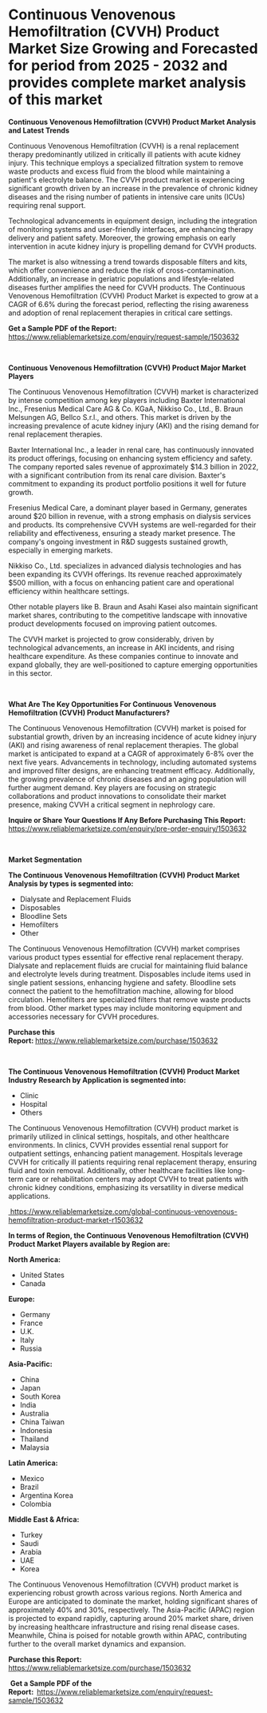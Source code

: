 <p><h1>Continuous Venovenous Hemofiltration (CVVH) Product Market Size Growing and Forecasted for period from 2025 - 2032 and provides complete market analysis of this market</h1></p><p><strong>Continuous Venovenous Hemofiltration (CVVH) Product Market Analysis and Latest Trends</strong></p>
<p><p>Continuous Venovenous Hemofiltration (CVVH) is a renal replacement therapy predominantly utilized in critically ill patients with acute kidney injury. This technique employs a specialized filtration system to remove waste products and excess fluid from the blood while maintaining a patient's electrolyte balance. The CVVH product market is experiencing significant growth driven by an increase in the prevalence of chronic kidney diseases and the rising number of patients in intensive care units (ICUs) requiring renal support.</p><p>Technological advancements in equipment design, including the integration of monitoring systems and user-friendly interfaces, are enhancing therapy delivery and patient safety. Moreover, the growing emphasis on early intervention in acute kidney injury is propelling demand for CVVH products. </p><p>The market is also witnessing a trend towards disposable filters and kits, which offer convenience and reduce the risk of cross-contamination. Additionally, an increase in geriatric populations and lifestyle-related diseases further amplifies the need for CVVH products. The Continuous Venovenous Hemofiltration (CVVH) Product Market is expected to grow at a CAGR of 6.6% during the forecast period, reflecting the rising awareness and adoption of renal replacement therapies in critical care settings.</p></p>
<p><strong>Get a Sample PDF of the Report:&nbsp;</strong> <a href="https://www.reliablemarketsize.com/enquiry/request-sample/1503632?utm_campaign=2095&utm_medium=2&utm_source=Github&utm_content=ia&utm_term=14042025&utm_id=continuous-venovenous-hemofiltration-cvvh-product">https://www.reliablemarketsize.com/enquiry/request-sample/1503632</a></p>
<p>&nbsp;</p>
<p><strong>Continuous Venovenous Hemofiltration (CVVH) Product Major Market Players</strong></p>
<p><p>The Continuous Venovenous Hemofiltration (CVVH) market is characterized by intense competition among key players including Baxter International Inc., Fresenius Medical Care AG & Co. KGaA, Nikkiso Co., Ltd., B. Braun Melsungen AG, Bellco S.r.l., and others. This market is driven by the increasing prevalence of acute kidney injury (AKI) and the rising demand for renal replacement therapies.</p><p>Baxter International Inc., a leader in renal care, has continuously innovated its product offerings, focusing on enhancing system efficiency and safety. The company reported sales revenue of approximately $14.3 billion in 2022, with a significant contribution from its renal care division. Baxter's commitment to expanding its product portfolio positions it well for future growth.</p><p>Fresenius Medical Care, a dominant player based in Germany, generates around $20 billion in revenue, with a strong emphasis on dialysis services and products. Its comprehensive CVVH systems are well-regarded for their reliability and effectiveness, ensuring a steady market presence. The company's ongoing investment in R&D suggests sustained growth, especially in emerging markets.</p><p>Nikkiso Co., Ltd. specializes in advanced dialysis technologies and has been expanding its CVVH offerings. Its revenue reached approximately $500 million, with a focus on enhancing patient care and operational efficiency within healthcare settings. </p><p>Other notable players like B. Braun and Asahi Kasei also maintain significant market shares, contributing to the competitive landscape with innovative product developments focused on improving patient outcomes.</p><p>The CVVH market is projected to grow considerably, driven by technological advancements, an increase in AKI incidents, and rising healthcare expenditure. As these companies continue to innovate and expand globally, they are well-positioned to capture emerging opportunities in this sector.</p></p>
<p>&nbsp;</p>
<p><strong>What Are The Key Opportunities For Continuous Venovenous Hemofiltration (CVVH) Product Manufacturers?</strong></p>
<p><p>The Continuous Venovenous Hemofiltration (CVVH) market is poised for substantial growth, driven by an increasing incidence of acute kidney injury (AKI) and rising awareness of renal replacement therapies. The global market is anticipated to expand at a CAGR of approximately 6-8% over the next five years. Advancements in technology, including automated systems and improved filter designs, are enhancing treatment efficacy. Additionally, the growing prevalence of chronic diseases and an aging population will further augment demand. Key players are focusing on strategic collaborations and product innovations to consolidate their market presence, making CVVH a critical segment in nephrology care.</p></p>
<p><strong>Inquire or Share Your Questions If Any Before Purchasing This Report:</strong> <a href="https://www.reliablemarketsize.com/enquiry/pre-order-enquiry/1503632?utm_campaign=2095&utm_medium=2&utm_source=Github&utm_content=ia&utm_term=14042025&utm_id=continuous-venovenous-hemofiltration-cvvh-product">https://www.reliablemarketsize.com/enquiry/pre-order-enquiry/1503632</a></p>
<p>&nbsp;</p>
<p><strong>Market Segmentation</strong></p>
<p><strong>The Continuous Venovenous Hemofiltration (CVVH) Product Market Analysis by types is segmented into:</strong></p>
<p><ul><li>Dialysate and Replacement Fluids</li><li>Disposables</li><li>Bloodline Sets</li><li>Hemofilters</li><li>Other</li></ul></p>
<p><p>The Continuous Venovenous Hemofiltration (CVVH) market comprises various product types essential for effective renal replacement therapy. Dialysate and replacement fluids are crucial for maintaining fluid balance and electrolyte levels during treatment. Disposables include items used in single patient sessions, enhancing hygiene and safety. Bloodline sets connect the patient to the hemofiltration machine, allowing for blood circulation. Hemofilters are specialized filters that remove waste products from blood. Other market types may include monitoring equipment and accessories necessary for CVVH procedures.</p></p>
<p><strong>Purchase this Report:&nbsp;</strong><a href="https://www.reliablemarketsize.com/purchase/1503632?utm_campaign=2095&utm_medium=2&utm_source=Github&utm_content=ia&utm_term=14042025&utm_id=continuous-venovenous-hemofiltration-cvvh-product">https://www.reliablemarketsize.com/purchase/1503632</a></p>
<p>&nbsp;</p>
<p><strong>The Continuous Venovenous Hemofiltration (CVVH) Product Market Industry Research by Application is segmented into:</strong></p>
<p><ul><li>Clinic</li><li>Hospital</li><li>Others</li></ul></p>
<p><p>The Continuous Venovenous Hemofiltration (CVVH) product market is primarily utilized in clinical settings, hospitals, and other healthcare environments. In clinics, CVVH provides essential renal support for outpatient settings, enhancing patient management. Hospitals leverage CVVH for critically ill patients requiring renal replacement therapy, ensuring fluid and toxin removal. Additionally, other healthcare facilities like long-term care or rehabilitation centers may adopt CVVH to treat patients with chronic kidney conditions, emphasizing its versatility in diverse medical applications.</p></p>
<p><a href="https://www.reliablemarketsize.com/global-continuous-venovenous-hemofiltration-product-market-r1503632?utm_campaign=2095&utm_medium=2&utm_source=Github&utm_content=ia&utm_term=14042025&utm_id=continuous-venovenous-hemofiltration-cvvh-product">&nbsp;https://www.reliablemarketsize.com/global-continuous-venovenous-hemofiltration-product-market-r1503632</a></p>
<p><strong>In terms of Region, the Continuous Venovenous Hemofiltration (CVVH) Product Market Players available by Region are:</strong></p>
<p>
    <p> <strong> North America: </strong>
        <ul>
            <li>United States</li>
            <li>Canada</li>
        </ul>
        </p> 
    <p> <strong> Europe: </strong>
        <ul>
            <li>Germany</li>
            <li>France</li>
            <li>U.K.</li>
            <li>Italy</li>
            <li>Russia</li>
        </ul>
        </p> 
    <p> <strong> Asia-Pacific: </strong>
        <ul>
            <li>China</li>
            <li>Japan</li>
            <li>South Korea</li>
            <li>India</li>
            <li>Australia</li>
            <li>China Taiwan</li>
            <li>Indonesia</li>
            <li>Thailand</li>
            <li>Malaysia</li>
        </ul>
        </p> 
    <p> <strong> Latin America: </strong>
        <ul>
            <li>Mexico</li>
            <li>Brazil</li>
            <li>Argentina Korea</li>
            <li>Colombia</li>
        </ul>
        </p> 
    <p> <strong> Middle East & Africa: </strong>
        <ul>
            <li>Turkey</li>
            <li>Saudi</li>
            <li>Arabia</li>
            <li>UAE</li>
            <li>Korea</li>
        </ul>
    </p>
    </p>
<p><p>The Continuous Venovenous Hemofiltration (CVVH) product market is experiencing robust growth across various regions. North America and Europe are anticipated to dominate the market, holding significant shares of approximately 40% and 30%, respectively. The Asia-Pacific (APAC) region is projected to expand rapidly, capturing around 20% market share, driven by increasing healthcare infrastructure and rising renal disease cases. Meanwhile, China is poised for notable growth within APAC, contributing further to the overall market dynamics and expansion.</p></p>
<p><strong>Purchase this Report: </strong><a href="https://www.reliablemarketsize.com/purchase/1503632?utm_campaign=2095&utm_medium=2&utm_source=Github&utm_content=ia&utm_term=14042025&utm_id=continuous-venovenous-hemofiltration-cvvh-product">https://www.reliablemarketsize.com/purchase/1503632</a></p>
<p>&nbsp;<strong>Get a Sample PDF of the Report:&nbsp;&nbsp;</strong><a href="https://www.reliablemarketsize.com/enquiry/request-sample/1503632?utm_campaign=2095&utm_medium=2&utm_source=Github&utm_content=ia&utm_term=14042025&utm_id=continuous-venovenous-hemofiltration-cvvh-product">https://www.reliablemarketsize.com/enquiry/request-sample/1503632</a></p>
<p><strong></strong></p>
<p><p></p><p></p><p></p></p>